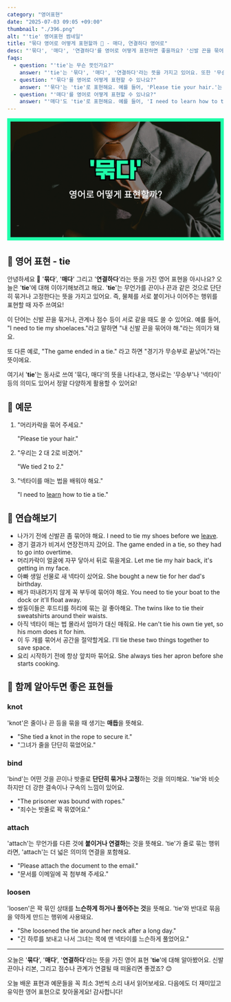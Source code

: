 ```yaml
---
category: "영어표현"
date: "2025-07-03 09:05 +09:00"
thumbnail: "./396.png"
alt: "'tie' 영어표현 썸네일"
title: "묶다 영어로 어떻게 표현할까 🤝 - 매다, 연결하다 영어로"
desc: "'묶다', '매다', '연결하다'를 영어로 어떻게 표현하면 좋을까요? '신발 끈을 묶어야 해', '경기가 무승부로 끝났어' 등을 영어로 표현하는 법을 배워봅시다. 다양한 예문을 통해서 연습하고 본인의 표현으로 만들어 보세요."
faqs:
  - question: "'tie'는 무슨 뜻인가요?"
    answer: "'tie'는 '묶다', '매다', '연결하다'라는 뜻을 가지고 있어요. 또한 '무승부'라는 의미도 있어 여러 상황에서 쓸 수 있어요."
  - question: "'묶다'를 영어로 어떻게 표현할 수 있나요?"
    answer: "'묶다'는 'tie'로 표현해요. 예를 들어, 'Please tie your hair.'는 '머리카락을 묶어 주세요.'라는 뜻이에요."
  - question: "'매다'를 영어로 어떻게 표현할 수 있나요?"
    answer: "'매다'도 'tie'로 표현해요. 예를 들어, 'I need to learn how to tie a tie.'는 '넥타이를 매는 법을 배워야 해요.'라는 뜻이에요."
---
```


!['tie' 영어표현](./396.png)

## 🌟 영어 표현 - tie

안녕하세요 👋 '**묶다**', '**매다**' 그리고 '**연결하다**'라는 뜻을 가진 영어 표현을 아시나요? 오늘은 '**tie**'에 대해 이야기해보려고 해요. '**tie**'는 무언가를 끈이나 끈과 같은 것으로 단단히 묶거나 고정한다는 뜻을 가지고 있어요. 즉, 물체를 서로 붙이거나 이어주는 행위를 표현할 때 자주 쓰여요!

이 단어는 신발 끈을 묶거나, 관계나 점수 등이 서로 같을 때도 쓸 수 있어요. 예를 들어, "I need to tie my shoelaces."라고 말하면 "내 신발 끈을 묶어야 해."라는 의미가 돼요.

또 다른 예로, "The game ended in a tie." 라고 하면 "경기가 무승부로 끝났어."라는 뜻이에요.

여기서 '**tie**'는 동사로 쓰여 '묶다, 매다'의 뜻을 나타내고, 명사로는 '무승부'나 '넥타이' 등의 의미도 있어서 정말 다양하게 활용할 수 있어요!

## 📖 예문

1. "머리카락을 묶어 주세요."

   "Please tie your hair."

2. "우리는 2 대 2로 비겼어."

   "We tied 2 to 2."

3. "넥타이를 매는 법을 배워야 해요."

   "I need to [learn](/blog/in-english/245.learn/) how to tie a tie."

## 💬 연습해보기

<ul data-interactive-list>

  <li data-interactive-item>
    <span data-toggler>나가기 전에 신발끈 좀 묶어야 해요.</span>
    <span data-answer>I need to tie my shoes before we <a href="/blog/in-english/402.leave/">leave</a>.</span>
  </li>

  <li data-interactive-item>
    <span data-toggler>경기 결과가 비겨서 연장전까지 갔어요.</span>
    <span data-answer>The game ended in a tie, so they had to go into overtime.</span>
  </li>

  <li data-interactive-item>
    <span data-toggler>머리카락이 얼굴에 자꾸 닿아서 뒤로 묶을게요.</span>
    <span data-answer>Let me tie my hair back, it's getting in my face.</span>
  </li>

  <li data-interactive-item>
    <span data-toggler>아빠 생일 선물로 새 넥타이 샀어요.</span>
    <span data-answer>She bought a new tie for her dad's birthday.</span>
  </li>

  <li data-interactive-item>
    <span data-toggler>배가 떠내려가지 않게 꼭 부두에 묶어야 해요.</span>
    <span data-answer>You need to tie your boat to the dock or it'll float away.</span>
  </li>

  <li data-interactive-item>
    <span data-toggler>쌍둥이들은 후드티를 허리에 묶는 걸 좋아해요.</span>
    <span data-answer>The twins like to tie their sweatshirts around their waists.</span>
  </li>

  <li data-interactive-item>
    <span data-toggler>아직 넥타이 매는 법 몰라서 엄마가 대신 매줘요.</span>
    <span data-answer>He can't tie his own tie yet, so his mom does it for him.</span>
  </li>

  <li data-interactive-item>
    <span data-toggler>이 두 개를 묶어서 공간을 절약할게요.</span>
    <span data-answer>I'll tie these two things together to save space.</span>
  </li>

  <li data-interactive-item>
    <span data-toggler>요리 시작하기 전에 항상 앞치마 묶어요.</span>
    <span data-answer>She always ties her apron before she starts cooking.</span>
  </li>

</ul>

## 🤝 함께 알아두면 좋은 표현들

### knot

'knot'은 줄이나 끈 등을 묶을 때 생기는 **매듭**을 뜻해요.

- "She tied a knot in the rope to secure it."
- "그녀가 줄을 단단히 묶었어요."

### bind

'bind'는 어떤 것을 끈이나 밧줄로 **단단히 묶거나 고정**하는 것을 의미해요. 'tie'와 비슷하지만 더 강한 결속이나 구속의 느낌이 있어요.

- "The prisoner was bound with ropes."
- "죄수는 밧줄로 꽉 묶였어요."

### attach

'attach'는 무언가를 다른 것에 **붙이거나 연결하**는 것을 뜻해요. 'tie'가 줄로 묶는 행위라면, 'attach'는 더 넓은 의미의 연결을 포함해요.

- "Please attach the document to the email."
- "문서를 이메일에 꼭 첨부해 주세요."

### loosen

'loosen'은 꽉 묶인 상태를 **느슨하게 하거나 풀어주는 것**을 뜻해요. 'tie'와 반대로 묶음을 약하게 만드는 행위에 사용돼요.

- "She loosened the tie around her neck after a long day."
- "긴 하루를 보내고 나서 그녀는 목에 맨 넥타이를 느슨하게 풀었어요."

---

오늘은 '**묶다**', '**매다**', '**연결하다**'라는 뜻을 가진 영어 표현 '**tie**'에 대해 알아봤어요. 신발 끈이나 리본, 그리고 점수나 관계가 연결될 때 떠올리면 좋겠죠? 😊

오늘 배운 표현과 예문들을 꼭 최소 3번씩 소리 내서 읽어보세요. 다음에도 더 재미있고 유익한 영어 표현으로 찾아올게요! 감사합니다!

